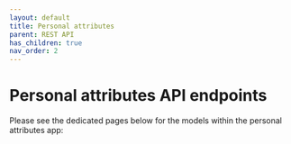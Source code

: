 ```yaml
---
layout: default
title: Personal attributes
parent: REST API
has_children: true
nav_order: 2
---
```

# Personal attributes API endpoints
Please see the dedicated pages below for the models within the personal attributes app:

